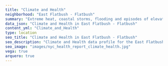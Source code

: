 ```yaml
---
title: "Climate and Health"
neighborhood: "East Flatbush - Flatbush"
summary: "Extreme heat, coastal storms, flooding and episodes of elevated ozone are climate-related hazards that may increase with climate change and have important public health impacts in New York City. Extreme weather can cause power outages, which also threaten public health. This report provides neighborhood indicators of climate-related hazards, vulnerability and health impacts."
data_json: "Climate and Health in East Flatbush - Flatbush"
content_yml: "Climate_and_Health"
type: location
seo_title: "Climate and Health in East Flatbush - Flatbush"
seo_description: "Climate and Health data profile for the East Flatbush - Flatbush neighborhood of NYC."
seo_image: "images/nyc_health_report_climate_health.jpg"
vega: true
arquero: true
---
```

